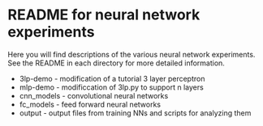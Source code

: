 README for neural network experiments
=====================================

Here you will find descriptions of the various neural network
experiments. See the README in each directory for more detailed
information.

+ 3lp-demo - modification of a tutorial 3 layer perceptron
+ mlp-demo - modificcation of 3lp.py to support n layers
+ cnn_models - convolutional neural networks
+ fc_models - feed forward neural networks
+ output - output files from training NNs and scripts for analyzing them
